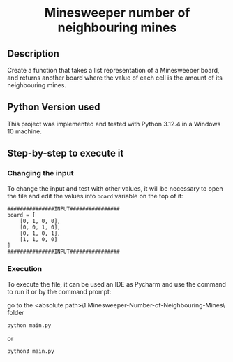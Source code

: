 <!DOCTYPE html>
<html lang="en">

<head>
  <meta charset="UTF-8">
</head>

<body>
  <h1 align="center"> Minesweeper number of neighbouring mines </h1>
</body>

## Description

Create a function that takes a list representation of a Minesweeper board, and returns another board where the value of each cell is the amount of its neighbouring mines.

## Python Version used
This project was implemented and tested with Python 3.12.4 in a Windows 10 machine.

##  Step-by-step to execute it

### Changing the input
To change the input and test with other values, it will be necessary to open the file and edit the values into ````board```` variable on the top of it:

````
###############INPUT################
board = [
    [0, 1, 0, 0],
    [0, 0, 1, 0],
    [0, 1, 0, 1],
    [1, 1, 0, 0]
]
###############INPUT################
````

### Execution

To execute the file, it can be used an IDE as Pycharm and use the command to run it or by the command prompt:

go to the \<absolute path>\1.Minesweeper-Number-of-Neighbouring-Mines\ folder

````commandline
python main.py
````
or
````commandline
python3 main.py
````